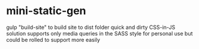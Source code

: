 # mini-static-gen

gulp "build-site" to build site to dist folder
quick and dirty CSS-in-JS solution supports only media queries in the SASS style for personal use but could be rolled to support more easily
